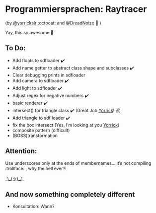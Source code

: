 Programmiersprachen: Raytracer
===========
(by [@yorrickslr](https://github.com/yorrickslr) :octocat: and [@DreadNoize](https://github.com/DreadNoize) :dragon: )

Yay, this so awesome :rocket:

## To Do:

- Add floats to sdfloader :heavy_check_mark:
- Add name getter to abstract class shape and subclasses :heavy_check_mark:
- Clear debugging prints in sdfloader
- Add camera to sdfloader :heavy_check_mark:
- Add light to sdfloader :heavy_check_mark:
- Adjust regex for negative numbers :heavy_check_mark:
- basic renderer :heavy_check_mark:
- intersect() for triangle class :heavy_check_mark: (Great Job [Yorrick](https://github.com/yorrickslr)! :v:)
- Add triangle to sdf loader :heavy_check_mark:
- fix the box intersect (Yes, I’m looking at you [Yorrick](https://github.com/yorrickslr))
- composite pattern (difficult)
- (BOSS)transformation

## Attention:

Use underscores only at the ends of membernames... it’s not compiling :trollface: , why the hell ever?! 

[¯\\\_(ツ)_/¯](https://www.youtube.com/watch?v=32UGD0fV45g)

## And now something completely different
- Konsultation: Wann?
